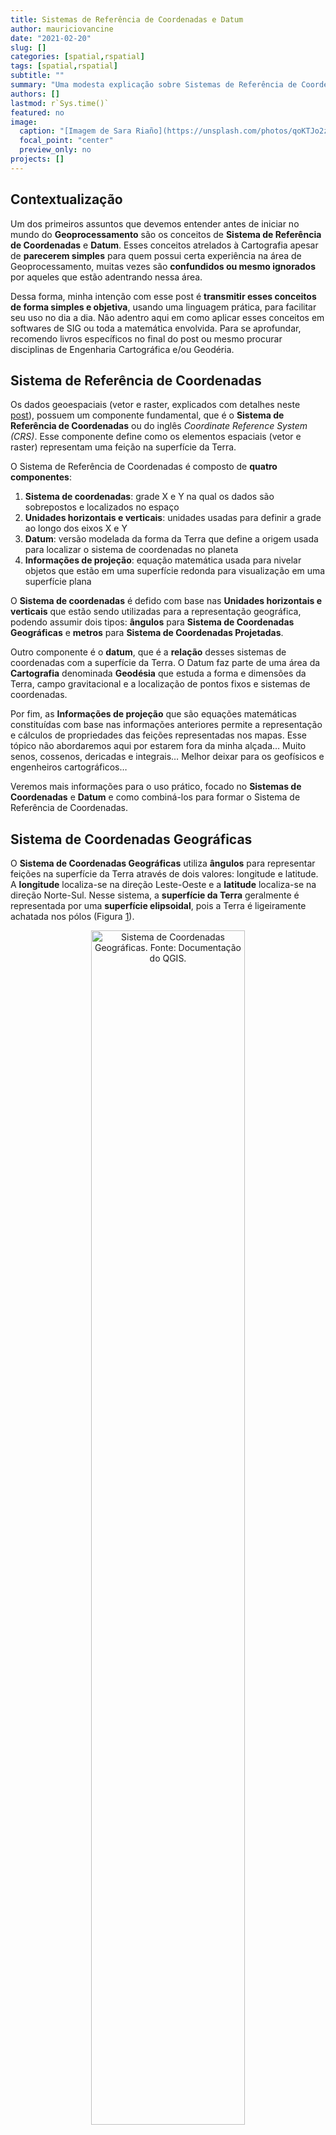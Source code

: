 ```yaml
---
title: Sistemas de Referência de Coordenadas e Datum
author: mauriciovancine
date: "2021-02-20"
slug: []
categories: [spatial,rspatial]
tags: [spatial,rspatial]
subtitle: ""
summary: "Uma modesta explicação sobre Sistemas de Referência de Coordenadas e Datum"
authors: []
lastmod: r`Sys.time()`
featured: no
image:
  caption: "[Imagem de Sara Riaño](https://unsplash.com/photos/qoKTJo2zpRs)"
  focal_point: "center"
  preview_only: no
projects: []
---
```


<link href="{{< blogdown/postref >}}index_files/vembedr/css/vembedr.css" rel="stylesheet" />
<link href="{{< blogdown/postref >}}index_files/vembedr/css/vembedr.css" rel="stylesheet" />

## Contextualização

Um dos primeiros assuntos que devemos entender antes de iniciar no mundo do **Geoprocessamento** são os conceitos de **Sistema de Referência de Coordenadas** e **Datum**. Esses conceitos atrelados à Cartografia apesar de **parecerem simples** para quem possui certa experiência na área de Geoprocessamento, muitas vezes são **confundidos ou mesmo ignorados** por aqueles que estão adentrando nessa área.

Dessa forma, minha intenção com esse post é **transmitir esses conceitos de forma simples e objetiva**, usando uma linguagem prática, para facilitar seu uso no dia a dia. Não adentro aqui em como aplicar esses conceitos em softwares de SIG ou toda a matemática envolvida. Para se aprofundar, recomendo livros específicos no final do post ou mesmo procurar disciplinas de Engenharia Cartográfica e/ou Geodéria.

## Sistema de Referência de Coordenadas

Os dados geoespaciais (vetor e raster, explicados com detalhes neste [post](https://mauriciovancine.github.io/pt/post/geo-geospatial-data)), possuem um componente fundamental, que é o **Sistema de Referência de Coordenadas** ou do inglês *Coordinate Reference System (CRS)*. Esse componente define como os elementos espaciais (vetor e raster) representam uma feição na superfície da Terra.

O Sistema de Referência de Coordenadas é composto de **quatro componentes**:

1.  **Sistema de coordenadas**: grade X e Y na qual os dados são sobrepostos e localizados no espaço
2.  **Unidades horizontais e verticais**: unidades usadas para definir a grade ao longo dos eixos X e Y
3.  **Datum**: versão modelada da forma da Terra que define a origem usada para localizar o sistema de coordenadas no planeta
4.  **Informações de projeção**: equação matemática usada para nivelar objetos que estão em uma superfície redonda para visualização em uma superfície plana

O **Sistema de coordenadas** é defido com base nas **Unidades horizontais e verticais** que estão sendo utilizadas para a representação geográfica, podendo assumir dois tipos: **ângulos** para **Sistema de Coordenadas Geográficas** e **metros** para **Sistema de Coordenadas Projetadas**.

Outro componente é o **datum**, que é a **relação** desses sistemas de coordenadas com a superfície da Terra. O Datum faz parte de uma área da **Cartografia** denominada **Geodésia** que estuda a forma e dimensões da Terra, campo gravitacional e a localização de pontos fixos e sistemas de coordenadas.

Por fim, as **Informações de projeção** que são equações matemáticas constituídas com base nas informações anteriores permite a representação e cálculos de propriedades das feições representadas nos mapas. Esse tópico não abordaremos aqui por estarem fora da minha alçada… Muito senos, cossenos, dericadas e integrais… Melhor deixar para os geofísicos e engenheiros cartográficos…

Veremos mais informações para o uso prático, focado no **Sistemas de Coordenadas** e **Datum** e como combiná-los para formar o Sistema de Referência de Coordenadas.

## Sistema de Coordenadas Geográficas

O **Sistema de Coordenadas Geográficas** utiliza **ângulos** para representar feições na superfície da Terra através de dois valores: longitude e latitude. A **longitude** localiza-se na direção Leste-Oeste e a **latitude** localiza-se na direção Norte-Sul. Nesse sistema, a **superfície da Terra** geralmente é representada por uma **superfície elipsoidal**, pois a Terra é ligeiramente achatada nos pólos (Figura <a href="#fig:fig-geo">1</a>).

<div class="figure" style="text-align: center">

<img src="img/geo_geographic.png" alt="Sistema de Coordenadas Geográficas. Fonte: Documentação do QGIS." width="70%" />
<p class="caption">
Figura 1: Sistema de Coordenadas Geográficas. Fonte: Documentação do QGIS.
</p>

</div>

## Sistema de Coordenadas Projetadas

O **Sistema de Coordenadas Projetadas** utiliza um **Sistema Cartesiano de Coordenadas** em uma **superfície plana**. Dessa forma, à partir de uma origem, traçam-se eixos X e Y, e uma unidade linear, como o **metro**, é utilizada para representar as feições.

Todos as **projeções** são feitas a partir de sistemas geográficos, convertendo uma **superfície tridimensional** em uma **superfície plana bidimensional**. Sendo assim, essa conversão trás consigo algum tipo de **distorção em relação à porção real**, podendo ser distorções em: 1. formas locais, 2. áreas, 3. distâncias, 4. flexão ou curvatura, 5. assimetria e 6. lacunas de continuidade. Dessa forma, um sistema de coordenadas projetadas pode preservar somente uma ou duas dessas propriedades.

Dois vídeos ajudam a entender melhor essas distorções:

**Todos os mapas do mundo são imperfeitos. Entenda as razões e as soluções para amenizar distorções**

<div class="vembedr" align="center">
<div>
<iframe src="https://www.youtube.com/embed/zUE5LOwFrvk" width="533" height="300" frameborder="0" allowfullscreen=""></iframe>
</div>
</div>

**Why all world maps are wrong**

<div class="vembedr" align="center">
<div>
<iframe src="https://www.youtube.com/embed/kIID5FDi2JQ" width="533" height="300" frameborder="0" allowfullscreen=""></iframe>
</div>
</div>

Existem **três grandes grupos** de projeções: planares, cônicos e cilíndricos (Figura <a href="#fig:fig-proj">2</a>).

<div class="figure" style="text-align: center">

<img src="img/geo_proj_families.jpg" alt="Sistema de Referência de Coordenadas Projetadas, dividido em três grupos: plana, cônica e cilíndrica. Fonte: Geographic Information System Basics." width="60%" />
<p class="caption">
Figura 2: Sistema de Referência de Coordenadas Projetadas, dividido em três grupos: plana, cônica e cilíndrica. Fonte: Geographic Information System Basics.
</p>

</div>

Na **projeção plana**, também denominada **Projeção Azimutal**, o mapeamento toca o globo em um ponto ou ao longo de uma linha de tangência, sendo normalmente usado no mapeamento de regiões polares, sendo a mais comum a **Projeção Azimutal Equidistante**, a mesma utilizada na bandeira da ONU (Figura <a href="#fig:fig-plana">3</a>).

<div class="figure" style="text-align: center">

<img src="img/geo_proj_plana.jpg" alt="Projeção plana. Fonte: Atlas Escolar IBGE." width="70%" />
<p class="caption">
Figura 3: Projeção plana. Fonte: Atlas Escolar IBGE.
</p>

</div>

Na **projeção cônica**, a superfície da Terra é projetada em um **cone** ao longo de uma linha ou duas linhas de tangência, de modo que as distorções são minimizadas ao longo das linhas e aumentam com a distância das mesmas, sendo portanto, mais adequada para mapear áreas de latitudes médias, tendo como exemplo mais conhecidos a **Projeção Cônica Equivalente de Albers** e a **Projeção Cônica Conforme de Lambert** (Figura <a href="#fig:fig-conica">4</a>).

<div class="figure" style="text-align: center">

<img src="img/geo_proj_conica.jpg" alt="Projeção cônica. Fonte: Atlas Escolar IBGE." width="100%" />
<p class="caption">
Figura 4: Projeção cônica. Fonte: Atlas Escolar IBGE.
</p>

</div>

Na **projeção cilíndrica**, a superfície da Terra é mapeada em um **cilindro**, sendo também criada tocando a superfície da Terra ao longo de uma ou duas linhas de tangência, sendo utilizada com mais frequência para mapear todo o globo, tendo como exemplo mais conhecido a **Projeção Universal Transversa de Mercator (UTM)**, **Projeção de Winkel Tripel** e **Projeção de Mollweide**(Figura <a href="#fig:fig-cilindrica">5</a>).

<div class="figure" style="text-align: center">

<img src="img/geo_proj_cilindrica.jpg" alt="Projeção cilíndrica. Fonte: Atlas Escolar IBGE." width="100%" />
<p class="caption">
Figura 5: Projeção cilíndrica. Fonte: Atlas Escolar IBGE.
</p>

</div>

## Datum

Como dito anteriormente, o **datum** é a **relação** do sistema de coordenadas com a superfície da Terra. Ele representa o **ponto de intersecção** do elipsoide de referência com a superfície da Terra (geoide, a forma verdadeira da Terra), compensando as diferenças do campo gravitacional da Terra (Figura <a href="#fig:fig-datum">6</a>).

<div class="figure" style="text-align: center">

<img src="img/geo_datum_eli_geo.png" alt="Datum, Geoide, Esferoide e Elipsoide. Fonte: Ciência Hoje e Lapig." width="100%" />
<p class="caption">
Figura 6: Datum, Geoide, Esferoide e Elipsoide. Fonte: Ciência Hoje e Lapig.
</p>

</div>

Existem dois tipos de datum: geocêntrico e local (Figura <a href="#fig:fig-datum-geo-local">7</a>). Para um **datum geocêntrico**, como o **WGS84 - World Geodetic System 1984**, o centro do elipsoide é o centro de gravidade da Terra e a precisão das projeções não é otimizada para um local específico do globo. Já em um **datum local**, como o **SAD69 - South American Datum 1969**, o elipsoide de referência é deslocado para se alinhar com a superfície em um determinado local, como por exemplo, na América do Sul para o SAD69 (Figura <a href="#fig:fig-datum-geo-local">7</a>).

<div class="figure" style="text-align: center">

<img src="img/geo_datum_global_local.jpeg" alt="Datum global e datum local. Fonte: Aulas de Cartografia para Geoprocessamento do Programa de Pós-graduação em Computação, ênfase Geomática, UERJ." width="90%" />
<p class="caption">
Figura 7: Datum global e datum local. Fonte: Aulas de Cartografia para Geoprocessamento do Programa de Pós-graduação em Computação, ênfase Geomática, UERJ.
</p>

</div>

No Brasil, desde 2015, o [Instituto Brasileiro de Geografia e Estatística (IBGE)](https://www.ibge.gov.br/) adotou utilizar o datum **SIRGAS2000 - Sistema de Referencia Geocéntrico para las Américas 2000** para todos os mapeamentos realizados no Brasil, um esforço conjunto para adotar o mesmo datum em toda a América. Mais sobre esse datum pode ser lido aqui: [SIRGAS2000](http://www.sirgas.org/pt/sirgas-realizations/sirgas2000/) (Figura <a href="#fig:fig-sirgas">8</a>)

<div class="figure" style="text-align: center">

<img src="img/geo_proj_sirgas2000.png" alt="Sistema de Referencia Geocéntrico para las Américas (SIRGAS). Fonte: SIRGAS" width="50%" />
<p class="caption">
Figura 8: Sistema de Referencia Geocéntrico para las Américas (SIRGAS). Fonte: SIRGAS
</p>

</div>

Comparando os **datum SAD69 e SIRGAS2000**, podemos notar uma **diferença de cerca de 65 metros**, que à depender do mapeamento pode fazer uma **grande diferença**, a exemplo da planta de uma casa ou a construção de uma ponte (Figura <a href="#fig:fig-datum-comp">9</a>)

<div class="figure" style="text-align: center">

<img src="img/geo_datum_sad_sirgas.jpg" alt="Discrepância entre um mesmo ponto em SAD69 e SIRGAS2000 em regiões urbanas. Fonte: 'SIRGAS 2000, quando iniciar a sua utilização?'" width="70%" />
<p class="caption">
Figura 9: Discrepância entre um mesmo ponto em SAD69 e SIRGAS2000 em regiões urbanas. Fonte: ‘SIRGAS 2000, quando iniciar a sua utilização?’
</p>

</div>

## Uso na prática dos Sistemas de Referência de Coordenadas

Na prática, o **uso dos Sistemas de Referência de Coordenadas** é **relativamente simples**. Primeramente, devemos entender a diferença entre os Sistemas de Coordenadas Geográficas, Sistemas de Coordenadas Projetadas e Datum.

Uma vez entendido isso, podemos passar para o passo seguinte: definir qual o **melhor datum** para nossa região de interesse. E nesse passo, o IBGE já nos ajudou, devemos adotar sempre que possível o Datum SIRGAS2000, salvo raras exceções mais específicas que não adentraremos aqui. Além disso, há uma aproximação com o datum WGS84, facilitando a conversão de datum.

Por fim, devemos **escolher se usaremos Coordenadas Geográfica ou Projetadas**. Isso vai depender muito dos **objetivos do nosso mapeamento**. Se não faremos cálculos de áreas, ângulos ou distâncias, e estamos interessados em **representar nossos dados** da melhor forma possível, não há motivos para não escolher Coordenadas Geográficas. Logo, nosso Sistemas de Referência de Coordenadas ficaria dessa forma: **Coordenadas Geográficas com Datum SIRGAS2000 ou WGS84**. Essas coordendas geográficas podem ainda ser representadas em graus, minutos e segundos, ou em graus decimais.

-   23°23’23”S 42°42’42”O; WGS 84
-   23°23’23”S 42°42’42”O; SIRGAS 2000
-   -23.38972, -42.71167; WGS 84

Agora, se o **objetivo do mapeamento** é o **cálculo de áreas, distâncias ou formas**, devemos usar **Coordenadas Projetadas**, pois as unidades são em metros. Mas aqui começa a complicação. Pela minha experiência prática, a primeira coisa a se considerar é a escala: se for uma escala local, podemos começar pelo uso do UTM, principalmente se todos os dados caem na mesma zona. Logo, nosso Sistemas de Referência de Coordenadas ficaria dessa forma: **Coordenadas Projetadas UTM (zona) com Datum SIRGAS2000 ou WGS84**, com coordenadas sempre representadas em metros.

-   23K 733876E, 7411482S; WGS 84
-   23K 733876E, 7411482S; SIRGAS 2000

Entretanto, se partimos para **escala regionais** (continente) ou **globais** (todo o mundo), devemos considerar projeções cônicas e/ou cilíndricas, repectivamente, além de observar as distorsões em área, distâncias ou formas, que ficam muito maiores a depender das que escolhemos. Basicamente existem três tipos de projeções: **1) conforme** (não deforma ângulo)s, **2) equivalente** (não altera áresas, e **3) equidistante** (não deforma distâncias), e principalmente, quando nos afastamos das **linhas linhas de tangência** dessas projeções.

## Códigos para os Sistemas de Referência de Coordenadas

Por fim, algo que ajuda a simplicar esses conceitos são o código numérico `epsg` e código em texto `proj4string`. O código EPSG (*European Petroleum Survey Group*) é uma sequência de numérica curta, referindo-se apenas a um CRS. O site [epsg.io](http://epsg.io/) permite consultar diversas informações sobre um código, como procurar por um número do código, representação de mapas e fazer transformações de CRSs (Figura <a href="#fig:fig-epsg">10</a>).

Já o código em texto `proj4string` permite mais flexibilidade para especificar diferentes parâmetros, como o tipo de projeção, datum e elipsóide. Dessa forma, é possível especificar muitas projeções, ou mesmo modificar as projeções existentes, tornando a representação `proj4string` mais complexa e flexível.

Além disso, ainda é possível consultar uma extensa lista de CRSs no site [spatialreference.org](https://spatialreference.org/), que fornece descrições em diversis formatos, baseados em **GDAL** e **Proj.4**. Essa abordagem permite consultar uma URL que pode produzir uma referência espacial em um formato que um software SIG pode utilizar como referência.

<div class="figure" style="text-align: center">

<img src="img/geo_epsg.png" alt="Site epsg.io com códigos EPSG. Fonte: epsg.io." width="150%" />
<p class="caption">
Figura 10: Site epsg.io com códigos EPSG. Fonte: epsg.io.
</p>

</div>

## Para se aprofundar

Aqui ofereço apenas os conceitos básicos e bem superficiais, de forma prática. Para se aprofundar no tema, sugiro a leitura dos livros listados abaixo.

-   Lapaine, M., & Usery, E. L. (Eds.). (2017). [Choosing a map projection](https://www.springer.com/gp/book/9783319518343). Springer International Publishing.

-   Oliveira, C. D. (1993). [Curso de cartografia moderna](https://biblioteca.ibge.gov.br/visualizacao/livros/liv81158.pdf). IBGE.

-   Nogueira, R. E. (2008). Cartografia: representação, comunicação e visualização de dados espaciais. Ed. UFSC.

-   Duarte, P. A. (2002). Fundamentos de cartografia. Ed. UFSC.
